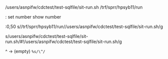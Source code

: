 /users/asnpifw/cdctest/test-sqlfile/sit-run.sh /trf/sprr/hpsyb11/run

: set number 
show number

:0,50
s/\/trf\/sprr\/hpsyb11\/run/\/users\/asnpifw\/cdctest\/test-sqlfile\/sit-run.sh/g


s/users\/asnpifw\/cdctest\/test-sqlfile\/sit-run.sh/#!\/users\/asnpifw\/cdctest\/test-sqlfile\/sit-run.sh/g


^ ->  (empty)
` %s/\^/ `